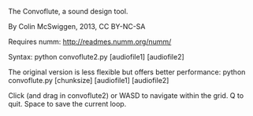 The Convoflute,
a sound design tool.

By Colin McSwiggen, 2013, CC BY-NC-SA

Requires numm: http://readmes.numm.org/numm/

Syntax:
python convoflute2.py [audiofile1] [audiofile2]


The original version is less flexible but offers better performance:
python convoflute.py [chunksize] [audiofile1] [audiofile2]


Click (and drag in convoflute2) or WASD to navigate within the grid.
Q to quit.  Space to save the current loop.
